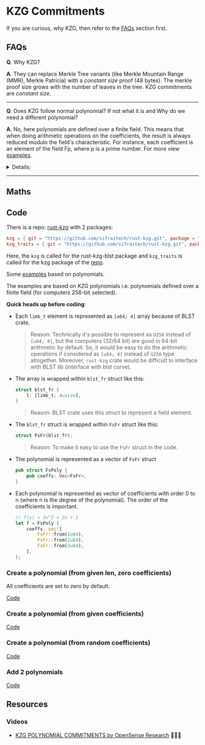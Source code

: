 # KZG Commitments

If you are curious, why KZG, then refer to the [FAQs](#faqs) section first.

## FAQs

**Q**. Why KZG?

**A**. They can replace Merkle Tree variants (like Merkle Mountain Range (MMR), Merkle Patricia) with a _constant size_ proof (48 bytes). The merkle proof size grows with the number of leaves in the tree. KZG commitments are _constant size_.

---

**Q**. Does KZG follow normal polynomial? If not what it is and Why do we need a different polynomial?

**A**. No, here polynomials are defined over a finite field. This means that when doing arithmetic operations on the coefficients, the result is always reduced modulo the field's characteristic. For instance, each coefficient is an element of the field Fp, where p is a prime number. For more view [examples](#code).

<details>
<summary>Details:</summary>

E.g. `f(x) = 3x^2 + 2x + 1` is a polynomial over a finite field Fp, where p is a prime number. Here, the coefficients are 3, 2, 1. The degree of the polynomial is 2.
g(x) = 2x^2 + 1 is also a polynomial over a finite field Fp, where p is a prime number. Here, the coefficients are 2, 0, 1. The degree of the polynomial is 2.

When we add them, we get `f(x) + g(x) = 5x^2 + 3x + 2`. Here, the coefficients are 5, 3, 2. The degree of the polynomial is 2. This happens in case of normal polynomials. But, with FF, the coefficients are reduced modulo the field's characteristic.

> Although the result with FF would also be same in this case as the sum result is within the large prime number (if considered as boundary).

Now, why do we need to define a normal polynomial over FF?

To construct commitments to these polynomials. The KZG scheme allows for efficient proofs of certain properties of the polynomial (like polynomial evaluations) without revealing the polynomial itself. Hence, has similar properties to a Merkle Tree.

Analogy:

| Merkle Tree              | KZG Commitments                        |
| ------------------------ | -------------------------------------- |
| Leaf                     | Polynomial coefficients                |
| Root                     | Polynomial commmitment i.e. polynomial |
| Proof                    | Proof                                  |
| growing size with leaves | constant size i.e. 48 bytes            |

</details>

---

## Maths

<!-- TODO: -->

## Code

There is a repo: [rust-kzg](https://github.com/sifraitech/rust-kzg) with 2 packages:

```toml
kzg = { git = "https://github.com/sifraitech/rust-kzg.git", package = "rust-kzg-blst" }
kzg_traits = { git = "https://github.com/sifraitech/rust-kzg.git", package = "kzg" }
```

Here, the `kzg` is called for the rust-kzg-blst package and `kzg_traits` is called for the kzg package of the [repo](https://github.com/sifraitech/rust-kzg).

Some [examples](https://github.com/sifraitech/rust-kzg/libs/kzg_cookbook/examples/) based on polynomials.

The examples are based on KZG polynomials i.e. polynomials defined over a finite field (for computers 256-bit selected).

**Quick heads up before coding**:

- Each `limb_t` element is represented as `[u64; 4]` array because of BLST crate.
  > Reason: Technically it's possible to represent as `U256` instead of `[u64; 4]`, but the
  > computers (32/64 bit) are good in 64-bit arithmetic by default. So, it
  > would be easy to do the arithmetic operations if considered as
  > `[u64; 4]` instead of `U256` type altogether.
  > Moreover, `rust-kzg` crate would be difficult to interface with BLST lib (interface with blst curve).
- The array is wrapped within `blst_fr` struct like this:
  ```rust
  struct blst_fr {
      l: [limb_t; 4usize],
  }
  ```
  > Reason: BLST crate uses this struct to represent a field element.
- The `blst_fr` struct is wrapped within `FsFr` struct like this:
  ```rust
  struct FsFr(blst_fr);
  ```
  > Reason: To make it easy to use the `FsFr` struct in the code.
- The polynomial is represented as a vector of `FsFr` struct
  ```rust
  pub struct FsPoly {
      pub coeffs: Vec<FsFr>,
  }
  ```
- Each polynomial is represented as vector of coefficients with order 0 to n (where n is the degree of the polynomial). The order of the coefficients is important.
  ```rust
  // f(x) = 3x^2 + 2x + 1
  let f = FsPoly {
      coeffs: vec![
          FsFr::from(1u64),
          FsFr::from(2u64),
          FsFr::from(3u64),
      ],
  };
  ```

### Create a polynomial (from given len, zero coefficients)

All coefficients are set to zero by default.

[Code](https://github.com/abhi3700/My_Learning_Cryptography/blob/main/libs/kzg_cookbook/examples/create_poly_zcoeff.rs)

### Create a polynomial (from given coefficients)

[Code](https://github.com/abhi3700/My_Learning_Cryptography/blob/main/libs/kzg_cookbook/examples/create_poly_scoeff.rs)

### Create a polynomial (from random coefficients)

[Code](https://github.com/abhi3700/My_Learning_Cryptography/blob/main/libs/kzg_cookbook/examples/create_poly_rcoeff.rs)

### Add 2 polynomials

[Code](https://github.com/abhi3700/My_Learning_Cryptography/blob/main/libs/kzg_cookbook/examples/add_poly.rs)

## Resources

### Videos

- [KZG POLYNOMIAL COMMITMENTS by OpenSense Research](https://www.youtube.com/watch?v=h7yKGYt391M&list=RDCMUC_iWxlRBCbg0my5J9MZPVYA&start_radio=1) 🧑🏻‍💻
